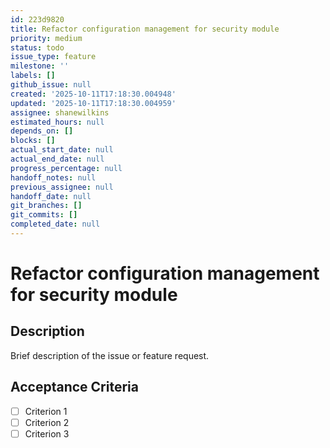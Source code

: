 ```yaml
---
id: 223d9820
title: Refactor configuration management for security module
priority: medium
status: todo
issue_type: feature
milestone: ''
labels: []
github_issue: null
created: '2025-10-11T17:18:30.004948'
updated: '2025-10-11T17:18:30.004959'
assignee: shanewilkins
estimated_hours: null
depends_on: []
blocks: []
actual_start_date: null
actual_end_date: null
progress_percentage: null
handoff_notes: null
previous_assignee: null
handoff_date: null
git_branches: []
git_commits: []
completed_date: null
---
```


# Refactor configuration management for security module

## Description

Brief description of the issue or feature request.

## Acceptance Criteria

- [ ] Criterion 1
- [ ] Criterion 2
- [ ] Criterion 3